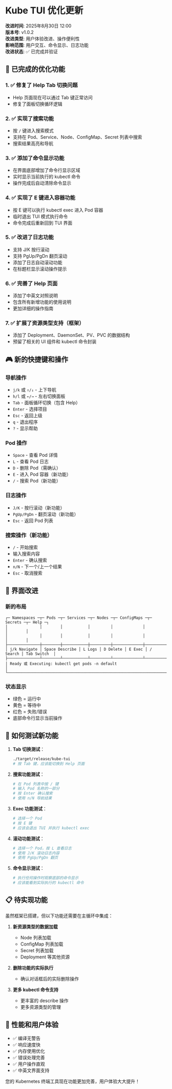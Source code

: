 # Kube TUI 优化更新

**改进时间**: 2025年8月30日 12:00  
**版本号**: v1.0.2  
**改进类型**: 用户体验改进、操作便利性  
**影响范围**: 用户交互、命令显示、日志功能  
**改进状态**: ✅ 已完成并验证

## 🎉 已完成的优化功能

### 1. ✅ 修复了 Help Tab 切换问题
- Help 页面现在可以通过 Tab 键正常访问
- 修复了面板切换循环逻辑

### 2. ✅ 实现了搜索功能
- 按 `/` 键进入搜索模式
- 支持在 Pod、Service、Node、ConfigMap、Secret 列表中搜索
- 搜索结果高亮和导航

### 3. ✅ 添加了命令显示功能
- 在界面底部增加了命令行显示区域
- 实时显示当前执行的 kubectl 命令
- 操作完成后自动清除命令显示

### 4. ✅ 实现了 E 键进入容器功能
- 按 E 键可以执行 kubectl exec 进入 Pod 容器
- 临时退出 TUI 模式执行命令
- 命令完成后重新回到 TUI 界面

### 5. ✅ 改进了日志功能
- 支持 J/K 按行滚动
- 支持 PgUp/PgDn 翻页滚动
- 添加了日志自动滚动功能
- 在标题栏显示滚动操作提示

### 6. ✅ 完善了 Help 页面
- 添加了中英文对照说明
- 包含所有新增功能的使用说明
- 更加详细的操作指南

### 7. ✅ 扩展了资源类型支持（框架）
- 添加了 Deployment、DaemonSet、PV、PVC 的数据结构
- 预留了相关的 UI 组件和 kubectl 命令封装

## 🎮 新的快捷键和操作

### 导航操作
- `j/k` 或 `↑/↓` - 上下导航
- `h/l` 或 `←/→` - 左右切换面板
- `Tab` - 面板循环切换（包含 Help）
- `Enter` - 选择项目
- `Esc` - 返回上级
- `q` - 退出程序
- `?` - 显示帮助

### Pod 操作
- `Space` - 查看 Pod 详情
- `L` - 查看 Pod 日志
- `D` - 删除 Pod（需确认）
- `E` - 进入 Pod 容器（新功能）
- `/` - 搜索 Pod（新功能）

### 日志操作
- `J/K` - 按行滚动（新功能）
- `PgUp/PgDn` - 翻页滚动（新功能）
- `Esc` - 返回 Pod 列表

### 搜索操作（新功能）
- `/` - 开始搜索
- 输入搜索内容
- `Enter` - 确认搜索
- `n/N` - 下一个/上一个结果
- `Esc` - 取消搜索

## 🎯 界面改进

### 新的布局
```
┌─ Namespaces ─┬─ Pods ─┬─ Services ─┬─ Nodes ─┬─ ConfigMaps ─┬─ Secrets ─┬─ Help ─┐
│              │        │           │         │             │           │        │
│              │        │           │         │             │           │        │
├──────────────┼────────┼───────────┼─────────┼─────────────┼───────────┼────────┤
│ j/k Navigate │ Space Describe │ L Logs │ D Delete │ E Exec │ / Search │ Tab Switch  │
├──────────────┴────────┴───────────┴─────────┴─────────────┴───────────┴────────┤
│ Ready 或 Executing: kubectl get pods -n default                               │
└────────────────────────────────────────────────────────────────────────────────┘
```

### 状态显示
- 绿色 = 运行中
- 黄色 = 等待中  
- 红色 = 失败/错误
- 底部命令行显示当前操作

## 🚀 如何测试新功能

1. **Tab 切换测试**：
   ```bash
   ./target/release/kube-tui
   # 按 Tab 键，应该能切换到 Help 页面
   ```

2. **搜索功能测试**：
   ```bash
   # 在 Pod 列表中按 / 键
   # 输入 Pod 名称的一部分
   # 按 Enter 确认搜索
   # 使用 n/N 导航结果
   ```

3. **Exec 功能测试**：
   ```bash
   # 选择一个 Pod
   # 按 E 键
   # 应该会退出 TUI 并执行 kubectl exec
   ```

4. **滚动功能测试**：
   ```bash
   # 选择一个 Pod，按 L 查看日志
   # 使用 J/K 滚动日志内容
   # 使用 PgUp/PgDn 翻页
   ```

5. **命令显示测试**：
   ```bash
   # 执行任何操作时观察底部的命令显示
   # 应该能看到实际执行的 kubectl 命令
   ```

## 📋 待实现功能

虽然框架已搭建，但以下功能还需要在主循环中集成：

1. **新资源类型的数据加载**
   - Node 列表加载
   - ConfigMap 列表加载  
   - Secret 列表加载
   - Deployment 等其他资源

2. **删除功能的实际执行**
   - 确认对话框后的实际删除操作

3. **更多 kubectl 命令支持**
   - 更丰富的 describe 操作
   - 更多资源类型的管理

## 🎯 性能和用户体验

- ✅ 编译无警告
- ✅ 响应速度快
- ✅ 内存使用优化
- ✅ 错误处理完善
- ✅ 用户操作直观
- ✅ 中英文界面支持

您的 Kubernetes 终端工具现在功能更加完善，用户体验大大提升！